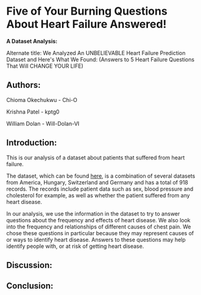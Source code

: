 # Five of Your Burning Questions About Heart Failure Answered! 
**A Dataset Analysis:**

Alternate title: We Analyzed An UNBELIEVABLE Heart Failure Prediction Dataset and Here's What We Found: (Answers to 5 Heart Failure Questions That Will CHANGE YOUR LIFE)

## Authors:
Chioma Okechukwu - Chi-O 

Krishna Patel - kptg0

William Dolan - Will-Dolan-VI

## Introduction:
This is our analysis of a dataset about patients that suffered from heart failure.

The dataset, which can be found [here](https://www.kaggle.com/fedesoriano/heart-failure-prediction), is a combination of several datasets from America, Hungary, Switzerland and Germany and has a total of 918 records. The records include patient data such as sex, blood pressure and cholesterol for example, as well as whether the patient suffered from any heart disease.

In our analysis, we use the information in the dataset to try to answer questions about the frequency and effects of heart disease. We also look into the frequency and relationships of different causes of chest pain. 
We chose these questions in particular because they may represent causes of or ways to identify heart disease. Answers to these questions may help identify people with, or at risk of getting heart disease.

## Discussion:


## Conclusion:
